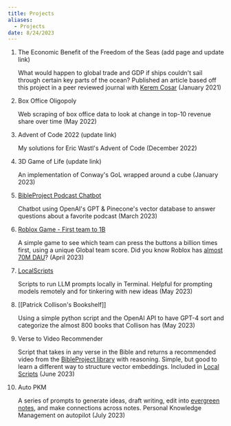 ```yaml
---
title: Projects
aliases:
  - Projects
date: 8/24/2023
---
```

1. The Economic Benefit of the Freedom of the Seas (add page and update link)
   
    What would happen to global trade and GDP if ships couldn't sail through certain key parts of the ocean? Published an article based off this project in a peer reviewed journal with [Kerem Cosar](http://www.keremcosar.com/index.html) (January 2021)
    
2. Box Office Oligopoly  
   
    Web scraping of box office data to look at change in top-10 revenue share over time (May 2022)
    
3. Advent of Code 2022 (update link)
   
    My solutions for Eric Wastl's Advent of Code (December 2022)
    
4. 3D Game of Life (update link)
   
    An implementation of Conway's GoL wrapped around a cube (January 2023)
    
5. [BibleProject Podcast Chatbot](http://127.0.0.1:5500/bp-podcast-chatbot/)  
   
    Chatbot using OpenAI's GPT & Pinecone's vector database to answer questions about a favorite podcast (March 2023)
    
6. [Roblox Game - First team to 1B](https://www.roblox.com/games/12922290087/First-team-to-1B-wins)  
   
    A simple game to see which team can press the buttons a billion times first, using a unique Global team score. Did you know Roblox has [almost 70M DAU](https://ir.roblox.com/news/news-details/2023/Roblox-Reports-February-2023-Key-Metrics/default.aspx)? (April 2023)
    
7. [LocalScripts](https://github.com/ben-d-t/LocalScripts)  
   
    Scripts to run LLM prompts locally in Terminal. Helpful for prompting models remotely and for tinkering with new ideas (May 2023)
    
8. [[Patrick Collison's Bookshelf]] 
   
    Using a simple python script and the OpenAI API to have GPT-4 sort and categorize the almost 800 books that Collison has (May 2023)
    
9. Verse to Video Recommender  
   
    Script that takes in any verse in the Bible and returns a recommended video from the [BibleProject library](https://bibleproject.com/explore/) with reasoning. Simple, but good to learn a different way to structure vector embeddings. Included in [Local Scripts](https://github.com/ben-d-t/LocalScripts) (June 2023)
    
10. Auto PKM  
    
    A series of prompts to generate ideas, draft writing, edit into [evergreen notes](https://notes.andymatuschak.org/Evergreen_notes), and make connections across notes. Personal Knowledge Management on autopilot (July 2023)
